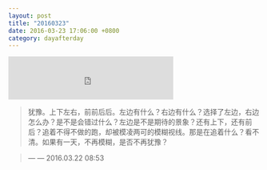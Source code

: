 ```yaml
---
layout: post
title: "20160323"
date: 2016-03-23 17:06:00 +0800
category: dayafterday
---
```


<iframe frameborder="no" border="0" marginwidth="0" marginheight="0" width="330" height="86" src="http://music.163.com/outchain/player?type=2&id=347597&auto=0&height=66"></iframe>

> 犹豫。上下左右，前前后后。左边有什么？右边有什么？选择了左边，右边怎么办？是不是会错过什么？左边是不是期待的景象？还有上下，还有前后？追着不得不做的跑，却被模凌两可的模糊视线。那是在追着什么？看不清。如果有一天，不再模糊，是否不再犹豫？

> — — 2016.03.22 08:53
